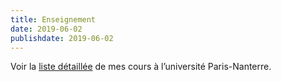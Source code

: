 ```yaml
---
title: Enseignement
date: 2019-06-02
publishdate: 2019-06-02
---
```


Voir la [liste détaillée](https://www.parisnanterre.fr/enseignements-assures-par-aurelien-berra-422367.kjsp) de mes cours à l’université Paris-Nanterre.
